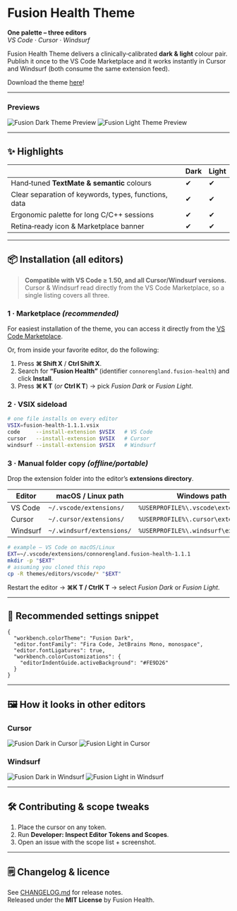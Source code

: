 # Fusion Health Theme

**One palette – three editors**  
*VS Code · Cursor · Windsurf*

Fusion Health Theme delivers a clinically‑calibrated **dark & light** colour pair.\
Publish it once to the VS Code Marketplace and it works instantly in Cursor and Windsurf (both consume the same extension feed).

Download the theme [here](https://marketplace.visualstudio.com/items?itemName=connorengland.fusion-health)!

---

### Previews

![Fusion Dark Theme Preview](images/preview-dark.png)
![Fusion Light Theme Preview](images/preview-light.png)

---

## ✨ Highlights

|                                                      | Dark | Light |
| ---------------------------------------------------- | ---- | ----- |
| Hand‑tuned **TextMate & semantic** colours           | ✔    | ✔     |
| Clear separation of keywords, types, functions, data | ✔    | ✔     |
| Ergonomic palette for long C/C++ sessions            | ✔    | ✔     |
| Retina‑ready icon & Marketplace banner               | ✔    | ✔     |

---

## 📦 Installation (all editors)

> **Compatible with VS Code ≥ 1.50, and all Cursor/Windsurf versions.**\
> Cursor & Windsurf read directly from the VS Code Marketplace, so a single listing covers all three.

### 1 · Marketplace *(recommended)*

For easiest installation of the theme, you can access it directly from the [VS Code Marketplace](https://marketplace.visualstudio.com/items?itemName=connorengland.fusion-health).

Or, from inside your favorite editor, do the following:

1. Press **⌘ Shift X** / **Ctrl Shift X**.
2. Search for **“Fusion Health”** (identifier `connorengland.fusion-health`) and click **Install**.
3. Press **⌘ K T** (*or* **Ctrl K T**) → pick *Fusion Dark* or *Fusion Light*.

### 2 · VSIX sideload

```bash
# one file installs on every editor
VSIX=fusion-health-1.1.1.vsix
code     --install-extension $VSIX   # VS Code
cursor   --install-extension $VSIX   # Cursor
windsurf --install-extension $VSIX   # Windsurf
```

### 3 · Manual folder copy *(offline/portable)*

Drop the extension folder into the editor’s **extensions directory**.

| Editor   | macOS / Linux path        | Windows path                          |
| -------- | ------------------------- | ------------------------------------- |
| VS Code  | `~/.vscode/extensions/`   | `%USERPROFILE%\.vscode\extensions\`   |
| Cursor   | `~/.cursor/extensions/`   | `%USERPROFILE%\.cursor\extensions\`   |
| Windsurf | `~/.windsurf/extensions/` | `%USERPROFILE%\.windsurf\extensions\` |

```bash
# example – VS Code on macOS/Linux
EXT=~/.vscode/extensions/connorengland.fusion-health-1.1.1
mkdir -p "$EXT"
# assuming you cloned this repo
cp -R themes/editors/vscode/* "$EXT"
```

Restart the editor → **⌘K T / CtrlK T** → select *Fusion Dark* or *Fusion Light*.

---

## 🔧 Recommended settings snippet

```jsonc
{
  "workbench.colorTheme": "Fusion Dark",
  "editor.fontFamily": "Fira Code, JetBrains Mono, monospace",
  "editor.fontLigatures": true,
  "workbench.colorCustomizations": {
    "editorIndentGuide.activeBackground": "#FE9D26"
  }
}
```

---

## 🖼️ How it looks in other editors

### Cursor
![Fusion Dark in Cursor](images/preview-dark-cursor.png)
![Fusion Light in Cursor](images/preview-light-cursor.png)

### Windsurf
![Fusion Dark in Windsurf](images/preview-dark-windsurf.png)
![Fusion Light in Windsurf](images/preview-light-windsurf.png)

---

## 🛠️ Contributing & scope tweaks

1. Place the cursor on any token.
2. Run **Developer: Inspect Editor Tokens and Scopes**.
3. Open an issue with the scope list + screenshot.

---

## 🗒️ Changelog & licence

See [CHANGELOG.md](../CHANGELOG.md) for release notes.\
Released under the **MIT License** by Fusion Health.